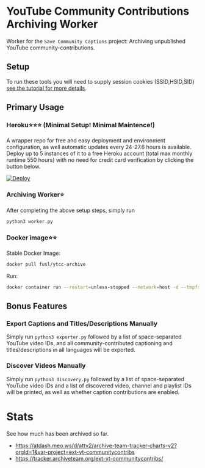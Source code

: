 # YouTube Community Contributions Archiving Worker

Worker for the `Save Community Captions` project: Archiving unpublished YouTube community-contributions.

## Setup

To run these tools you will need to supply session cookies (SSID,HSID,SID) [see the
tutorial for more details](https://github.com/Data-Horde/ytcc-archive/wiki/Setup-Tutorial).

## Primary Usage

### Heroku⭐️⭐️⭐️ (Minimal Setup! Minimal Maintence!)
A wrapper repo for free and easy deployment and environment configuration, as well automatic updates every 24-27.6 hours is available. Deploy up to 5 instances of it to a free Heroku account (total max monthly runtime 550 hours) with no need for credit card verification by clicking the button below.

[![Deploy](https://www.herokucdn.com/deploy/button.svg)](https://heroku.com/deploy?template=https://github.com/Data-Horde/ytcc-archive-heroku)

### Archiving Worker⭐️
After completing the above setup steps, simply run 
```bash
python3 worker.py
```

### Docker image⭐️⭐️

Stable Docker Image:
```bash
docker pull fusl/ytcc-archive
```

Run:
```bash
docker container run --restart=unless-stopped --network=host -d --tmpfs /grab/out --name=grab_ext-yt-communitycontribs -e HSID=XXX-e SID=XXX -e SSID=XXX -e TRACKER_USERNAME=Fusl -e PYTHONUNBUFFERED=1 fusl/ytcc-archive
```
## Bonus Features
### Export Captions and Titles/Descriptions Manually
Simply run `python3 exporter.py` followed by a list of space-separated YouTube video IDs, and all community-contributed captioning and titles/descriptions in all languages will be exported.

### Discover Videos Manually
Simply run `python3 discovery.py` followed by a list of space-separated YouTube video IDs and a list of discovered video, channel and playlist IDs will be printed, as well as whether caption contributions are enabled.

# Stats
See how much has been archived so far.

* https://atdash.meo.ws/d/attv2/archive-team-tracker-charts-v2?orgId=1&var-project=ext-yt-communitycontribs 
* https://tracker.archiveteam.org/ext-yt-communitycontribs/
